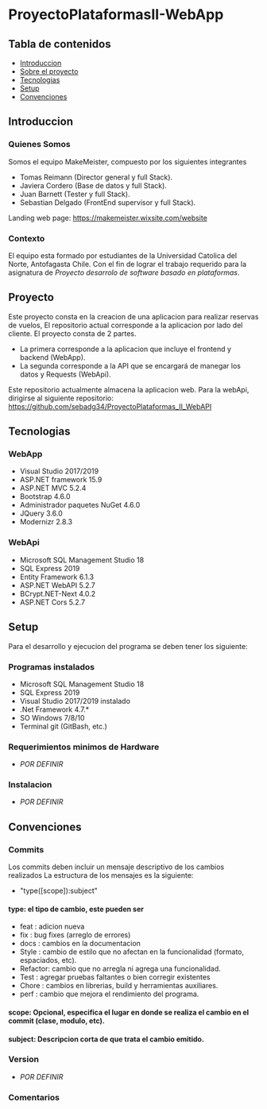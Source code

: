 # ProyectoPlataformasII-WebApp



## Tabla de contenidos 
* [Introduccion](#introduccion)
* [Sobre el proyecto](#proyecto)
* [Tecnologias](#tecnologias)
* [Setup](#setup)
* [Convenciones](#convenciones)

## Introduccion

### Quienes Somos
Somos el equipo MakeMeister, compuesto por los siguientes integrantes

- Tomas Reimann (Director general y full Stack).
- Javiera Cordero (Base de datos y full Stack).
- Juan Barnett (Tester y full Stack).
- Sebastian Delgado (FrontEnd supervisor y full Stack).

Landing web page: https://makemeister.wixsite.com/website

### Contexto
El equipo esta formado por estudiantes de la Universidad Catolica del Norte, Antofagasta Chile. Con el fin de lograr el trabajo requerido para la asignatura de *Proyecto desarrolo de software basado en plataformas*.

## Proyecto
Este proyecto consta en la creacion de una aplicacion para realizar reservas de vuelos, El repositorio actual corresponde a la aplicacion por lado del cliente. El proyecto consta de 2 partes.

- La primera corresponde a la aplicacion que incluye el frontend y backend (WebApp).
- La segunda corresponde a la API que se encargará de manegar los datos y Requests (WebApi).

Este repositorio actualmente almacena la aplicacion web. 
Para la webApi, dirigirse al siguiente repositorio: https://github.com/sebadg34/ProyectoPlataformas_II_WebAPI


## Tecnologias
### WebApp
* Visual Studio 2017/2019
* ASP.NET framework 15.9
* ASP.NET MVC 5.2.4
* Bootstrap 4.6.0
* Administrador paquetes NuGet 4.6.0
* JQuery 3.6.0
* Modernizr 2.8.3
### WebApi
* Microsoft SQL Management Studio 18
* SQL Express 2019
* Entity Framework 6.1.3
* ASP.NET WebAPI 5.2.7
* BCrypt.NET-Next 4.0.2
* ASP.NET Cors 5.2.7
	
## Setup 
Para el desarrollo y ejecucion del programa se deben tener los siguiente:
### Programas instalados
* Microsoft SQL Management Studio 18
* SQL Express 2019
* Visual Studio 2017/2019 instalado
* .Net Framework 4.7.*
* SO Windows 7/8/10
* Terminal git (GitBash, etc.)
### Requerimientos minimos de Hardware
* *POR DEFINIR*
### Instalacion
* *POR DEFINIR*

## Convenciones
### Commits
Los commits deben incluir un mensaje descriptivo de los cambios realizados
La estructura de los mensajes es la siguiente:
- "type([scope]):subject"

#### type: el tipo de cambio, este pueden ser
- feat	  : adicion nueva 	
- fix 	  : bug fixes (arreglo de errores)
- docs	  : cambios en la documentacion
- Style	  : cambio de estilo que no afectan en la funcionalidad (formato, espaciados, etc).
- Refactor: cambio que no arregla ni agrega una funcionalidad.
- Test	  : agregar pruebas faltantes o bien corregir existentes
- Chore	  : cambios en librerias, build y herramientas auxiliares.
- perf	  : cambio que mejora el rendimiento del programa.

#### scope: Opcional, especifica el lugar en donde se realiza el cambio en el commit (clase, modulo, etc).
#### subject: Descripcion corta de que trata el cambio emitido.

### Version
* *POR DEFINIR*

### Comentarios


